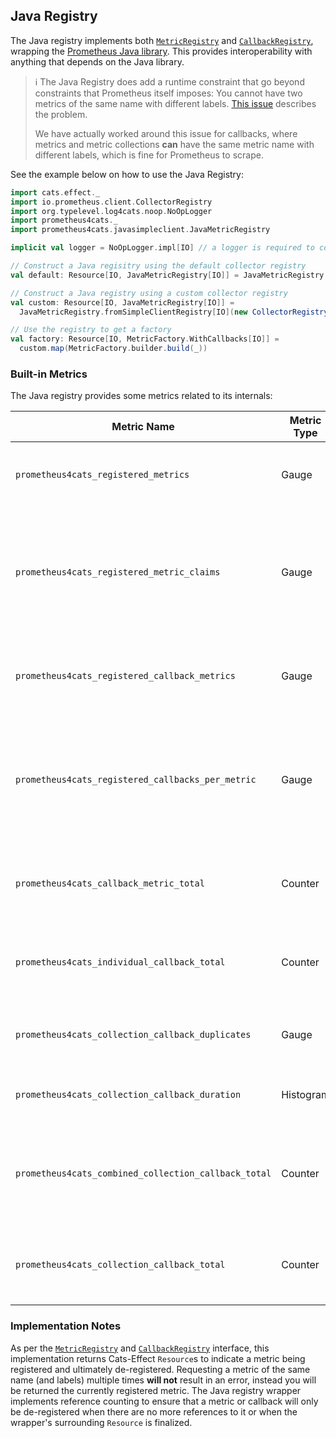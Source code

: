 ## Java Registry

The Java registry implements both [`MetricRegistry`] and [`CallbackRegistry`], wrapping the [Prometheus Java library].
This provides interoperability with anything that depends on the Java library.

> ℹ️ The Java Registry does add a runtime constraint that go beyond constraints that Prometheus itself imposes:
> You cannot have two metrics of the same name with different labels.
> [This issue](https://github.com/prometheus/client_java/issues/696) describes the problem.
>
> We have actually worked around this issue for callbacks, where metrics and metric collections **can** have the same
> metric name with different labels, which is fine for Prometheus to scrape.

See the example below on how to use the Java Registry:

```scala mdoc:silent
import cats.effect._
import io.prometheus.client.CollectorRegistry
import org.typelevel.log4cats.noop.NoOpLogger
import prometheus4cats._
import prometheus4cats.javasimpleclient.JavaMetricRegistry

implicit val logger = NoOpLogger.impl[IO] // a logger is required to construct the Java registry

// Construct a Java regisitry using the default collector registry
val default: Resource[IO, JavaMetricRegistry[IO]] = JavaMetricRegistry.default[IO]()

// Construct a Java registry using a custom collector registry
val custom: Resource[IO, JavaMetricRegistry[IO]] =
  JavaMetricRegistry.fromSimpleClientRegistry[IO](new CollectorRegistry())

// Use the registry to get a factory
val factory: Resource[IO, MetricFactory.WithCallbacks[IO]] =
  custom.map(MetricFactory.builder.build(_))
```

### Built-in Metrics

The Java registry provides some metrics related to its internals:

| Metric Name                                          | Metric Type | Labels                             | Description                                                                                                                                                                |
|------------------------------------------------------|-------------|------------------------------------|----------------------------------------------------------------------------------------------------------------------------------------------------------------------------|
| `prometheus4cats_registered_metrics`                 | Gauge       |                                    | Number of [metrics] registered in the Prometheus Java registry by Prometheus4Cats                                                                                          |
| `prometheus4cats_registered_metric_claims`           | Gauge       | `metric_name`, `metric_type`       | Number of claims on each metric registered in the Prometheus Java registry by Prometheus4Cats; i.e. how many [references](#implementation-notes) there are for each metric |
| `prometheus4cats_registered_callback_metrics`        | Gauge       |                                    | Number of [callback] metrics registered in the Prometheus Java registry by Prometheus4Cats                                                                                 |
| `prometheus4cats_registered_callbacks_per_metric`    | Gauge       | `metric_name`, `metric_type`       | Number of callbacks per metric [callback] registered with the Prometheus4Cats Java registry. Multiple callbacks may be registered per metric name.                         |                                                                                                                                                                            |
| `prometheus4cats_callback_metric_total`              | Counter     | `metric_name`, `status`            | Number of times all callbacks for a metric have been executed, with a status (success, error, timeout)                                                                     |
| `prometheus4cats_individual_callback_total`          | Counter     | `metric_name`, `status`            | Number of times each metric callback has been executed, with a status (success, error, timeout)                                                                            |
| `prometheus4cats_collection_callback_duplicates`     | Gauge       | `duplicate_type`,  `metric_prefix` | Duplicate metrics with different types detected in [metric collection]s callbacks                                                                                          |
| `prometheus4cats_collection_callback_duration`       | Histogram   |                                    | Time it takes to run all [metric collection] callbacks                                                                                                                     |
| `prometheus4cats_combined_collection_callback_total` | Counter     | `status`                           | Number of times all of the [metric collection] callbacks have been executed, with a status (success, error, timeout)                                                       |
| `prometheus4cats_collection_callback_total`          | Counter     | `status`                           | Number of times a [metric collection] callback has been executed, with a status (success, error, timeout)                                                                  |

### Implementation Notes

As per the [`MetricRegistry`] and [`CallbackRegistry`] interface, this implementation returns Cats-Effect `Resource`s
to indicate a metric being registered and ultimately de-registered. Requesting a metric of the same name (and labels)
multiple times **will not** result in an error, instead you will be returned the currently registered metric. The Java
registry wrapper implements reference counting to ensure that a metric or callback will only be de-registered when there
are no more references to it or when the wrapper's surrounding `Resource` is finalized.

[metrics]: ../metrics/primitive-metric-types.md
[callback]: ../interface/dsl.md#metric-callbacks
[metric collection]: ../interface/dsl.md#metric-collection

[`MetricRegistry`]: ../interface/metric-registry.md
[`CallbackRegistry`]: ../interface/callback-registry.md

[Prometheus Java library]: https://github.com/prometheus/client_java/
